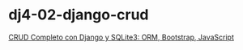 # dj4-02-django-crud

[CRUD Completo con Django y SQLite3: ORM, Bootstrap, JavaScript](https://youtu.be/uSbDMs7Y9yI)
